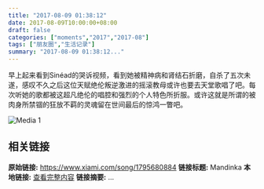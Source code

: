 ```yaml
---
title: "2017-08-09 01:38:12"
date: 2017-08-09T10:00:00+08:00
draft: false
categories: ["moments","2017","2017-08"]
tags: ["朋友圈","生活记录"]
summary: "2017-08-09 01:38:12..."
---
```


早上起来看到Sinéad的哭诉视频，看到她被精神病和肾结石折磨，自杀了五次未遂，感叹不久之后这位天赋绝伦叛逆激进的摇滚教母或许也要去天堂歌唱了吧。每次听她的歌都被这超凡绝伦的唱腔和强烈的个人特色所折服。或许这就是所谓的被肉身所禁锢的狂放不羁的灵魂留在世间最后的惊鸿一瞥吧。

![Media 1](/Moments/photos/2017-08-09/201708090138120.jpg)

## 相关链接

**原始链接:** https://www.xiami.com/song/1795680884
**链接标题:** Mandinka
**本地链接:** [查看完整内容](/link_content/2017/08/2017-08-09/link_content/)
**链接摘要:** ...

